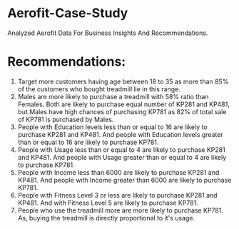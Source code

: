 # Aerofit-Case-Study
Analyzed Aerofit Data For Business Insights And Recommendations.

# Recommendations:

1. Target more customers having age between 18 to 35 as more than 85% of the customers who bought treadmill lie in this range.
2. Males are more likely to purchase a treadmill with 58% ratio than Females. Both are likely to purchase equal number of KP281 and KP481, but Males have high chances of purchasing KP781 as 82% of total sale of KP781 is purchased by Males.
3. People with Education levels less than or equal to 16 are likely to purchase KP281 and KP481. And people with Education levels greater than or equal to 16 are likely to purchase KP781.
4. People with Usage less than or equal to 4 are likely to purchase KP281 and KP481. And people with Usage greater than or equal to 4 are likely to purchase KP781.
5. People with Income less than 6000 are likely to purchase KP281 and KP481. And people with Income greater than 6000 are likely to purchase KP781.
6. People with Fitness Level 3 or less are likely to purchase KP281 and KP481. And with Fitness Level 5 are likely to purchase KP781.
7. People who use the treadmill more are more likely to purchase KP781. As, buying the treadmill is directly proportional to it's usage.
